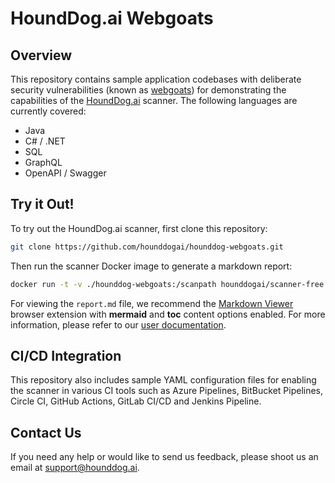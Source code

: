 # HoundDog.ai Webgoats

## Overview

This repository contains sample application codebases with deliberate security vulnerabilities (known as
[webgoats](https://owasp.org/www-project-webgoat/)) for demonstrating the capabilities of the
[HoundDog.ai](https://hounddog.ai/) scanner. The following languages are currently covered:
- Java
- C# / .NET
- SQL
- GraphQL
- OpenAPI / Swagger

## Try it Out!
To try out the HoundDog.ai scanner, first clone this repository:
```bash
git clone https://github.com/hounddogai/hounddog-webgoats.git
```
Then run the scanner Docker image to generate a markdown report:
```bash
docker run -t -v ./hounddog-webgoats:/scanpath hounddogai/scanner-free hounddog scan --output-format=markdown --output-filename=report.md
```
For viewing the `report.md` file, we recommend the [Markdown Viewer](https://chromewebstore.google.com/detail/markdown-viewer/ckkdlimhmcjmikdlpkmbgfkaikojcbjk) 
browser extension with **mermaid** and **toc** content options enabled. For more information, 
please refer to our [user documentation](https://docs.hounddog.ai/scanner/markdown-report).

## CI/CD Integration

This repository also includes sample YAML configuration files for enabling the scanner in various CI tools such as
Azure Pipelines, BitBucket Pipelines, Circle CI, GitHub Actions, GitLab CI/CD and Jenkins Pipeline. 

## Contact Us

If you need any help or would like to send us feedback, please shoot us an email at support@hounddog.ai.
